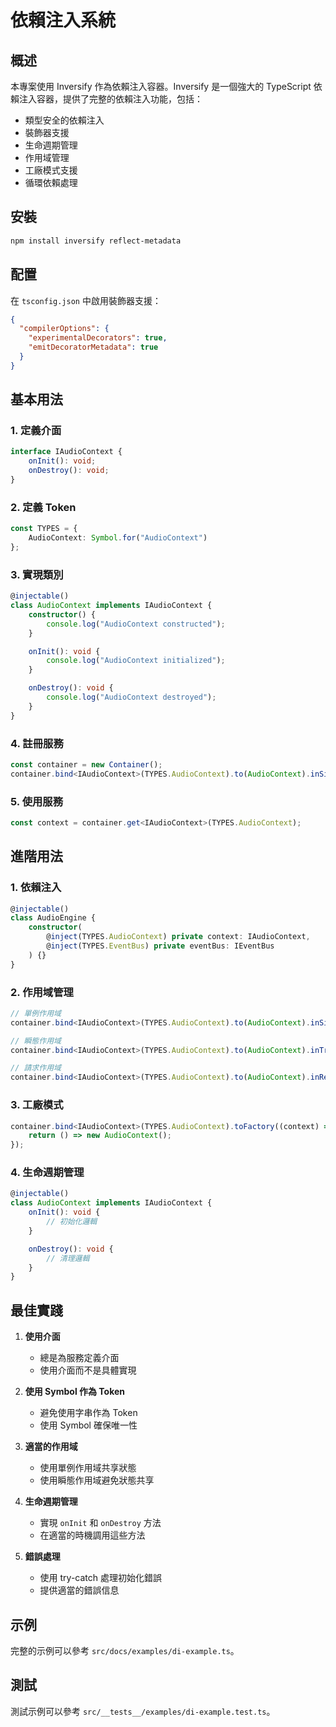 # 依賴注入系統

## 概述

本專案使用 Inversify 作為依賴注入容器。Inversify 是一個強大的 TypeScript 依賴注入容器，提供了完整的依賴注入功能，包括：

- 類型安全的依賴注入
- 裝飾器支援
- 生命週期管理
- 作用域管理
- 工廠模式支援
- 循環依賴處理

## 安裝

```bash
npm install inversify reflect-metadata
```

## 配置

在 `tsconfig.json` 中啟用裝飾器支援：

```json
{
  "compilerOptions": {
    "experimentalDecorators": true,
    "emitDecoratorMetadata": true
  }
}
```

## 基本用法

### 1. 定義介面

```typescript
interface IAudioContext {
    onInit(): void;
    onDestroy(): void;
}
```

### 2. 定義 Token

```typescript
const TYPES = {
    AudioContext: Symbol.for("AudioContext")
};
```

### 3. 實現類別

```typescript
@injectable()
class AudioContext implements IAudioContext {
    constructor() {
        console.log("AudioContext constructed");
    }

    onInit(): void {
        console.log("AudioContext initialized");
    }

    onDestroy(): void {
        console.log("AudioContext destroyed");
    }
}
```

### 4. 註冊服務

```typescript
const container = new Container();
container.bind<IAudioContext>(TYPES.AudioContext).to(AudioContext).inSingletonScope();
```

### 5. 使用服務

```typescript
const context = container.get<IAudioContext>(TYPES.AudioContext);
```

## 進階用法

### 1. 依賴注入

```typescript
@injectable()
class AudioEngine {
    constructor(
        @inject(TYPES.AudioContext) private context: IAudioContext,
        @inject(TYPES.EventBus) private eventBus: IEventBus
    ) {}
}
```

### 2. 作用域管理

```typescript
// 單例作用域
container.bind<IAudioContext>(TYPES.AudioContext).to(AudioContext).inSingletonScope();

// 瞬態作用域
container.bind<IAudioContext>(TYPES.AudioContext).to(AudioContext).inTransientScope();

// 請求作用域
container.bind<IAudioContext>(TYPES.AudioContext).to(AudioContext).inRequestScope();
```

### 3. 工廠模式

```typescript
container.bind<IAudioContext>(TYPES.AudioContext).toFactory((context) => {
    return () => new AudioContext();
});
```

### 4. 生命週期管理

```typescript
@injectable()
class AudioContext implements IAudioContext {
    onInit(): void {
        // 初始化邏輯
    }

    onDestroy(): void {
        // 清理邏輯
    }
}
```

## 最佳實踐

1. **使用介面**
   - 總是為服務定義介面
   - 使用介面而不是具體實現

2. **使用 Symbol 作為 Token**
   - 避免使用字串作為 Token
   - 使用 Symbol 確保唯一性

3. **適當的作用域**
   - 使用單例作用域共享狀態
   - 使用瞬態作用域避免狀態共享

4. **生命週期管理**
   - 實現 `onInit` 和 `onDestroy` 方法
   - 在適當的時機調用這些方法

5. **錯誤處理**
   - 使用 try-catch 處理初始化錯誤
   - 提供適當的錯誤信息

## 示例

完整的示例可以參考 `src/docs/examples/di-example.ts`。

## 測試

測試示例可以參考 `src/__tests__/examples/di-example.test.ts`。
